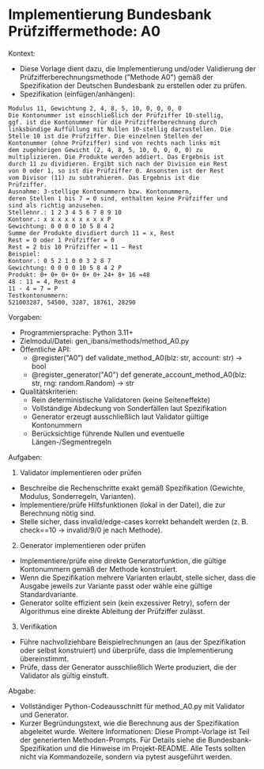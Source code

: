 # Implementierung Bundesbank Prüfziffermethode: A0

Kontext:
- Diese Vorlage dient dazu, die Implementierung und/oder Validierung der Prüfzifferberechnungsmethode ("Methode A0") gemäß der Spezifikation der Deutschen Bundesbank zu erstellen oder zu prüfen.
- Spezifikation (einfügen/anhängen):

```Text
Modulus 11, Gewichtung 2, 4, 8, 5, 10, 0, 0, 0, 0
Die Kontonummer ist einschließlich der Prüfziffer 10-stellig,
ggf. ist die Kontonummer für die Prüfzifferberechnung durch
linksbündige Auffüllung mit Nullen 10-stellig darzustellen. Die
Stelle 10 ist die Prüfziffer. Die einzelnen Stellen der
Kontonummer (ohne Prüfziffer) sind von rechts nach links mit
dem zugehörigen Gewicht (2, 4, 8, 5, 10, 0, 0, 0, 0) zu
multiplizieren. Die Produkte werden addiert. Das Ergebnis ist
durch 11 zu dividieren. Ergibt sich nach der Division ein Rest
von 0 oder 1, so ist die Prüfziffer 0. Ansonsten ist der Rest
vom Divisor (11) zu subtrahieren. Das Ergebnis ist die
Prüfziffer.
Ausnahme: 3-stellige Kontonummern bzw. Kontonummern,
deren Stellen 1 bis 7 = 0 sind, enthalten keine Prüfziffer und
sind als richtig anzusehen.
Stellennr.: 1 2 3 4 5 6 7 8 9 10
Kontonr.: x x x x x x x x x P
Gewichtung: 0 0 0 0 10 5 8 4 2
Summe der Produkte dividiert durch 11 = x, Rest
Rest = 0 oder 1 Prüfziffer = 0
Rest = 2 bis 10 Prüfziffer = 11 – Rest
Beispiel:
Kontonr.: 0 5 2 1 0 0 3 2 8 7
Gewichtung: 0 0 0 0 10 5 8 4 2 P
Produkt: 0+ 0+ 0+ 0+ 0+ 0+ 24+ 8+ 16 =48
48 : 11 = 4, Rest 4
11 - 4 = 7 = P
Testkontonummern:
521003287, 54500, 3287, 18761, 28290
```

Vorgaben:
- Programmiersprache: Python 3.11+
- Zielmodul/Datei: gen_ibans/methods/method_A0.py
- Öffentliche API:
  - @register("A0") def validate_method_A0(blz: str, account: str) -> bool
  - @register_generator("A0") def generate_account_method_A0(blz: str, rng: random.Random) -> str
- Qualitätskriterien:
  - Rein deterministische Validatoren (keine Seiteneffekte)
  - Vollständige Abdeckung von Sonderfällen laut Spezifikation
  - Generator erzeugt ausschließlich laut Validator gültige Kontonummern
  - Berücksichtige führende Nullen und eventuelle Längen-/Segmentregeln

Aufgaben:
1) Validator implementieren oder prüfen
- Beschreibe die Rechenschritte exakt gemäß Spezifikation (Gewichte, Modulus, Sonderregeln, Varianten).
- Implementiere/prüfe Hilfsfunktionen (lokal in der Datei), die zur Berechnung nötig sind.
- Stelle sicher, dass invalid/edge-cases korrekt behandelt werden (z. B. check==10 -> invalid/9/0 je nach Methode).

2) Generator implementieren oder prüfen
- Implementiere/prüfe eine direkte Generatorfunktion, die gültige Kontonummern gemäß der Methode konstruiert.
- Wenn die Spezifikation mehrere Varianten erlaubt, stelle sicher, dass die Ausgabe jeweils zur Variante passt oder wähle eine gültige Standardvariante.
- Generator sollte effizient sein (kein exzessiver Retry), sofern der Algorithmus eine direkte Ableitung der Prüfziffer zulässt.

3) Verifikation
- Führe nachvollziehbare Beispielrechnungen an (aus der Spezifikation oder selbst konstruiert) und überprüfe, dass die Implementierung übereinstimmt.
- Prüfe, dass der Generator ausschließlich Werte produziert, die der Validator als gültig einstuft.

Abgabe:
- Vollständiger Python-Codeausschnitt für method_A0.py mit Validator und Generator.
- Kurzer Begründungstext, wie die Berechnung aus der Spezifikation abgeleitet wurde.
Weitere Informationen: Diese Prompt-Vorlage ist Teil der generierten Methoden-Prompts. Für Details siehe die Bundesbank-Spezifikation und die Hinweise im Projekt-README.
Alle Tests sollten nicht via Kommandozeile, sondern via pytest ausgeführt werden.
